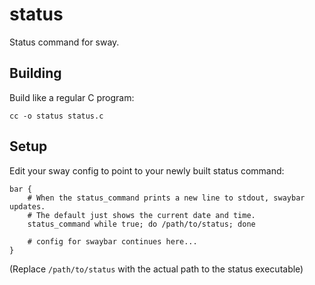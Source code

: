 # status
Status command for sway.

## Building

Build like a regular C program:

```
cc -o status status.c
```

## Setup

Edit your sway config to point to your newly built status command:

```
bar {
    # When the status_command prints a new line to stdout, swaybar updates.
    # The default just shows the current date and time.
    status_command while true; do /path/to/status; done

    # config for swaybar continues here...
}
```

(Replace `/path/to/status` with the actual path to the status executable)
